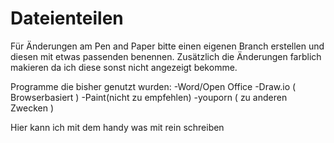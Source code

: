 # Dateienteilen

Für Änderungen am Pen and Paper bitte einen eigenen Branch erstellen und diesen mit etwas passenden benennen. Zusätzlich die Änderungen farblich makieren da ich diese sonst nicht angezeigt bekomme.

Programme die bisher genutzt wurden: 
-Word/Open Office -Draw.io ( Browserbasiert ) 
-Paint(nicht zu empfehlen) 
-youporn ( zu anderen Zwecken )

Hier kann ich mit dem handy was mit rein schreiben
